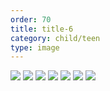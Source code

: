 ```yaml
---
order: 70
title: title-6
category: child/teen
type: image
---
```


![](https://alacolang.ir/kolbeh/static/images/teen-sleep-1.webp)
![](https://alacolang.ir/kolbeh/static/images/teen-sleep-2.webp)
![](https://alacolang.ir/kolbeh/static/images/teen-sleep-3.webp)
![](https://alacolang.ir/kolbeh/static/images/teen-sleep-4.webp)
![](https://alacolang.ir/kolbeh/static/images/teen-sleep-5.webp)
![](https://alacolang.ir/kolbeh/static/images/teen-sleep-6.webp)
![](https://alacolang.ir/kolbeh/static/images/teen-sleep-7.webp)